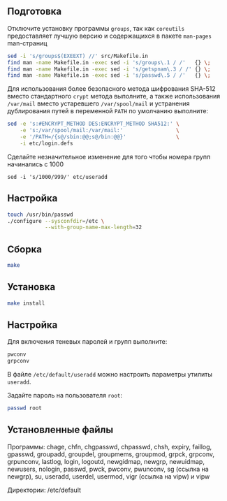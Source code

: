 <package-info :package="package" instsize showsbu2></package-info>

<script>
		new Vue({
		el: '#main',
		data: { package: {} },
		mounted: function () {
				this.getPackage('shadow');
		},
		methods: {
			getPackage: function(name) {
					getPackage(name)
					.then(response => this.package = response);
			},
		}
  })
</script>

## Подготовка

Отключите установку программы `groups`, так как `coreutils` предоставляет лучшую версию и содержащихся в пакете `man-pages` man-страниц

```bash
sed -i 's/groups$(EXEEXT) //' src/Makefile.in
find man -name Makefile.in -exec sed -i 's/groups\.1 / /'   {} \;
find man -name Makefile.in -exec sed -i 's/getspnam\.3 / /' {} \;
find man -name Makefile.in -exec sed -i 's/passwd\.5 / /'   {} \;
```

Для использования более безопасного метода шифрования SHA-512 вместо стандартного `crypt` метода выполните, а также использования `/var/mail` вместо устаревшего `/var/spool/mail` и устранения дублирования путей в переменной `PATH` по умолчанию выполните:

```bash
sed -e 's:#ENCRYPT_METHOD DES:ENCRYPT_METHOD SHA512:' \
    -e 's:/var/spool/mail:/var/mail:'                 \
    -e '/PATH=/{s@/sbin:@@;s@/bin:@@}'                \
    -i etc/login.defs
```

Сделайте незначительное изменение для того чтобы номера групп начинались с 1000

```
sed -i 's/1000/999/' etc/useradd
```

## Настройка


```bash
touch /usr/bin/passwd
./configure --sysconfdir=/etc \
            --with-group-name-max-length=32
```

## Сборка


```bash
make
```

## Установка

```bash
make install
```
 
## Настройка

Для включения теневых паролей и групп выполните:

```bash
pwconv
grpconv
```

В файле `/etc/default/useradd` можно настроить параметры утилиты `useradd`.

Задайте пароль на пользователя `root`:

```bash
passwd root
```

## Установленные файлы

Программы:  chage, chfn, chgpasswd, chpasswd, chsh, expiry, faillog, gpasswd, groupadd, groupdel, groupmems, groupmod, grpck, grpconv, grpunconv, lastlog, login, logoutd, newgidmap, newgrp, newuidmap, newusers, nologin, passwd, pwck, pwconv, pwunconv, sg (ссылка на newgrp), su, useradd, userdel, usermod, vigr (ссылка на vipw) и vipw

Директории: /etc/default

